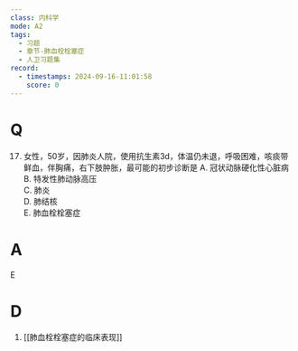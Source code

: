 ```yaml
---
class: 内科学
mode: A2
tags:
  - 习题
  - 章节-肺血栓栓塞症
  - 人卫习题集
record:
  - timestamps: 2024-09-16-11:01:58
    score: 0
---
```


# Q
17. 女性，50岁，因肺炎人院，使用抗生素3d，体温仍未退，呼吸困难，咳痰带鲜血，伴胸痛，右下肢肿胀，最可能的初步诊断是
A. 冠状动脉硬化性心脏病  
B. 特发性肺动脉高压  
C. 肺炎  
D. 肺结核  
E. 肺血栓栓塞症
# A
E
# D
1. [[肺血栓栓塞症的临床表现]]